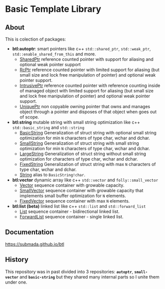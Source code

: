 # Basic Template Library

## About
This is colection of packages:

- **btl:autoptr**: smart pointers like c++ `std::shared_ptr`, `std::weak_ptr`, `std::enable_shared_from_this` and more.
  - [SharedPtr](https://submada.github.io/btl/btl/autoptr/shared_ptr/SharedPtr.html) reference counted pointer with support for aliasing and optional weak pointer support
  - [RcPtr](https://submada.github.io/btl/btl/autoptr/rc_ptr/RcPtr.html) reference counted pointer with limited support for aliasing (but small size and lock free manipulation of pointer) and optional weak pointer support.
  - [IntrusivePtr](https://submada.github.io/btl/btl/autoptr/intrusive_ptr/IntrusivePtr.html) reference counted pointer with reference counting inside of managed object with limited support for aliasing (but small size and lock free manipulation of pointer) and optional weak pointer support.
  - [UniquePtr](https://submada.github.io/btl/btl/autoptr/unique_ptr/UniquePtr.html) non copyable owning pointer that owns and manages object through a pointer and disposes of that object when goes out of scope.
- **btl:string** mutable string with small string optimization like c++ `std::basic_string` and `std::string`
  - [BasicString](https://submada.github.io/btl/btl/string/BasicString.html) Generalization of struct string with optional small string optimization for min `N` characters of type char, wchar and dchar.
  - [SmallString](https://submada.github.io/btl/btl/string/SmallString.html) Generalization of struct string with small string optimization for min `N` characters of type char, wchar and dchar.
  - [LargeString](https://submada.github.io/btl/btl/string/LargeString.html) Generalization of struct string without small string optimization for characters of type char, wchar and dchar.
  - [FixedString](https://submada.github.io/btl/btl/string/FixedString.html) Generalization of struct string with max `N` characters of type char, wchar and dchar.
  - [String](https://submada.github.io/btl/btl/string/String.html) alias to `BasicString!char`.
- **btl:vector** dynamic array like c++ `std::vector` and `folly::small_vector`
  - [Vector](https://submada.github.io/btl/btl/vector/Vector.html) sequence container with growable capacity.
  - [SmallVector](https://submada.github.io/btl/btl/vector/SmallVector.html) sequence container with growable capacity that implements small buffer optimization for `N` elements.
  - [FixedVector](https://submada.github.io/btl/btl/vector/FixedVector.html) sequence container with max `N` elements.
- **btl:list (beta)** linked list like c++ `std::list` and `std::forward_list`
  - [List](https://submada.github.io/btl/btl/list/List.html) sequence container - bidirectional linked list.
  - [ForwardList](https://submada.github.io/btl/btl/list/ForwardList.html) sequence container - single linked list.

## Documentation
https://submada.github.io/btl

## History
This repository was in past divided into 3 repositories: **`autoptr`**, **`small-vector`** and **`basic-string`** but they shared many internal parts so I unite them under one.
